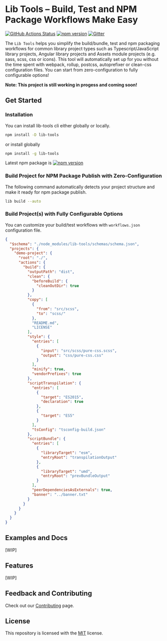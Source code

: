 # Lib Tools – Build, Test and NPM Package Workflows Make Easy

[![GitHub Actions Status](https://github.com/lib-tools/lib-tools/workflows/Main%20Workflow/badge.svg)](https://github.com/lib-tools/lib-tools/actions)
[![npm version](https://badge.fury.io/js/lib-tools.svg)](https://www.npmjs.com/package/lib-tools)
[![Gitter](https://badges.gitter.im/lib-tools/community.svg)](https://gitter.im/lib-tools/community?utm_source=badge&utm_medium=badge&utm_campaign=pr-badge)

The `Lib Tools` helps you simplify the build/bundle, test and npm packaging workflows for common library project types such as Typescript/JavaScript library projects, Angular library projects and Assets module projects (e.g. sass, scss, css or icons). This tool will automatically set up for you without the time spent with webpack, rollup, postcss, autoprefixer or clean-css configuration files. You can start from zero-configuration to fully configurable options!

**Note: This project is still working in progess and coming soon!**

## Get Started

### Installation

You can install lib-tools cli either globally or locally.

```bash
npm install -D lib-tools
```

or install globally

```bash
npm install -g lib-tools
```

Latest npm package is [![npm version](https://badge.fury.io/js/lib-tools.svg)](https://www.npmjs.com/package/lib-tools)

### Build Project for NPM Package Publish with Zero-Configuration

The following command automatically detects your project structure and make it ready for npm package publish.

```bash
lib build --auto
```

### Build Project(s) with Fully Configurable Options

You can customize your build/test workflows with `workflows.json` configuration file.

```json
{
  "$schema": "./node_modules/lib-tools/schemas/schema.json",
  "projects": {
    "demo-project": {
      "root": "./",
      "actions": {
        "build": {
          "outputPath": "dist",
          "clean": {
            "beforeBuild": {
              "cleanOutDir": true
            }
          },
          "copy": [
            {
              "from": "src/scss",
              "to": "scss/"
            },
            "README.md",
            "LICENSE"
          ],
          "style": {
            "entries": [
              {
                "input": "src/scss/pure-css.scss",
                "output": "css/pure-css.css"
              }
            ],
            "minify": true,
            "vendorPrefixes": true
          },
          "scriptTranspilation": {
            "entries": [
              {
                "target": "ES2015",
                "declaration": true
              },
              {
                "target": "ES5"
              }
            ],
            "tsConfig": "tsconfig-build.json"
          },
          "scriptBundle": {
            "entries": [
              {
                "libraryTarget": "esm",
                "entryRoot": "transpilationOutput"
              },
              {
                "libraryTarget": "umd",
                "entryRoot": "prevBundleOutput"
              }
            ],
            "peerDependenciesAsExternals": true,
            "banner": "../banner.txt"
          }
        }
      }
    }
  }
}
```

## Examples and Docs

[WIP]

## Features

[WIP]

## Feedback and Contributing

Check out our [Contributing](https://github.com/lib-tools/lib-tools/blob/master/CONTRIBUTING.md) page.

## License

This repository is licensed with the [MIT](https://github.com/lib-tools/lib-tools/blob/master/LICENSE) license.
